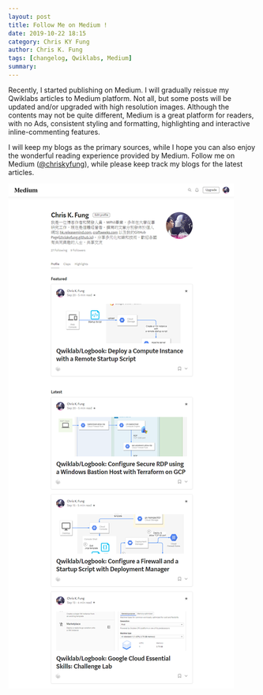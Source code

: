 ```yaml
---
layout: post
title: Follow Me on Medium !
date: 2019-10-22 18:15
category: Chris KY Fung
author: Chris K. Fung
tags: [changelog, Qwiklabs, Medium]
summary: 
---
```


Recently, I started publishing on Medium. I will gradually reissue my Qwiklabs articles to Medium platform. Not all, but some posts will be updated and/or upgraded with high resolution images. Although the contents may not be quite different, Medium is a great platform for readers, with no Ads, consistent styling and formatting, highlighting and interactive inline-commenting features.

I will keep my blogs as the primary sources, while I hope you can also enjoy the wonderful reading experience provided by Medium. Follow me on Medium ([@chriskyfung](https://medium.com/@chriskyfung)), while please keep track my blogs for the latest articles.

<!--more-->

![snapshot of my medium profile page on 2019-10-22](/images/posts/qwiklabs/medium_profile.png)